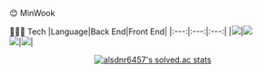 😊 MinWook

🧑🏻‍💻 Tech
|Language|Back End|Front End|
|:---:|:---:|:---:|
|<img src="https://img.shields.io/badge/mysql-4479A1?style=for-the-badge&logo=mysql&logoColor=white">|<img src="https://img.shields.io/badge/springboot-6DB33F?style=for-the-badge&logo=springboot&logoColor=white"><br><img src="https://img.shields.io/badge/express-000000?style=for-the-badge&logo=express&logoColor=white">|<img src="https://img.shields.io/badge/jquery-0769AD?style=for-the-badge&logo=jquery&logoColor=white">|

<div align=center>	
  
[![alsdnr6457's solved.ac stats](https://github-readme-solvedac.hyp3rflow.vercel.app/api/?handle=alsdnr6457)](https://www.acmicpc.net/user/alsdnr6457)	

</div>


